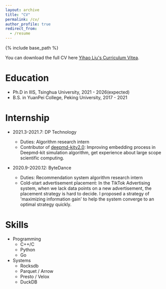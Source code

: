 ```yaml
---
layout: archive
title: "CV"
permalink: /cv/
author_profile: true
redirect_from:
  - /resume
---
```


{% include base_path %}

You can download the full CV here [Yihao Liu's Curriculum Vitea](../assets/Yihao_Curriculum_Vitea.pdf).

Education
======
* Ph.D in IIIS, Tsinghua University, 2021 - 2026(expected)
* B.S. in YuanPei College, Peking University, 2017 - 2021

Internship
======
* 2021.3-2021.7: DP Technology
  * Duties: Algorithm research intern
  * Contributor of [deepmd-kitv2.0](https://github.com/deepmodeling/deepmd-kit): Improving embedding process in Deepmd-kit simulation algorithm, get experience about large scope scientific computing. 

* 2020.9-2020.12: ByteDance
  * Duties: Recommendation system algorithm research intern
  * Cold-start advertisement placement: In the TikTok Advertising system, when we lack data points on a new advertisement, the placement strategy is hard to decide. I proposed a strategy of 'maximizing information gain' to help the system converge to an optimal strategy quickly.
  
Skills
======
* Programming
  * C++/C
  * Python
  * Go
* Systems
  * Rocksdb
  * Parquet / Arrow
  * Presto / Velox
  * DuckDB

